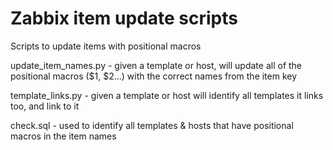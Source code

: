 # Zabbix item update scripts
Scripts to update items with positional macros

update_item_names.py - given a template or host, will update all of the positional macros ($1, $2...) with the correct names from the item key

template_links.py - given a template or host will identify all templates it links too, and link to it

check.sql - used to identify all templates & hosts that have positional macros in the item names
